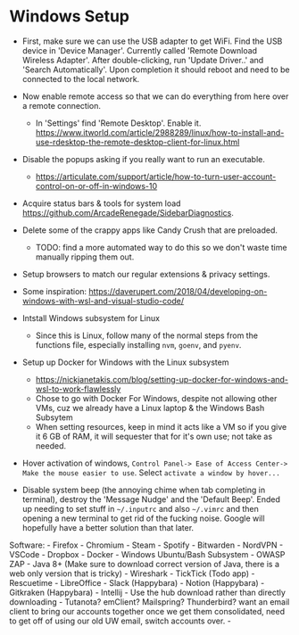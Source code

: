 # Windows Setup

- First, make sure we can use the USB adapter to get WiFi.  Find the USB device in 'Device Manager'.
    Currently called 'Remote Download Wireless Adapter'. After double-clicking, run 'Update Driver..' and 'Search Automatically'. 
    Upon completion it should reboot and need to be connected to the local network.

- Now enable remote access so that we can do everything from here over a remote connection.
    - In 'Settings' find 'Remote Desktop'.  Enable it.  https://www.itworld.com/article/2988289/linux/how-to-install-and-use-rdesktop-the-remote-desktop-client-for-linux.html

- Disable the popups asking if you really want to run an executable.
    - https://articulate.com/support/article/how-to-turn-user-account-control-on-or-off-in-windows-10

- Acquire status bars & tools for system load https://github.com/ArcadeRenegade/SidebarDiagnostics.

- Delete some of the crappy apps like Candy Crush that are preloaded.
    - TODO: find a more automated way to do this so we don't waste time manually ripping them out.

- Setup browsers to match our regular extensions & privacy settings.

- Some inspiration: https://daverupert.com/2018/04/developing-on-windows-with-wsl-and-visual-studio-code/

- Intstall Windows subsystem for Linux
  - Since this is Linux, follow many of the normal steps from the functions file, especially installing `nvm`, `goenv`, and `pyenv`.

- Setup up Docker for Windows with the Linux subsystem
  - https://nickjanetakis.com/blog/setting-up-docker-for-windows-and-wsl-to-work-flawlessly
  - Chose to go with Docker For Windows, despite not allowing other VMs, cuz we already have a Linux laptop & the Windows Bash Subsytem
  - When setting resources, keep in mind it acts like a VM so if you give it 6 GB of RAM, it will sequester that for it's own use; not take as needed.

- Hover activation of windows, `Control Panel-> Ease of Access Center-> Make the mouse easier to use`. Select `activate a window by hover...`

- Disable system beep (the annoying chime when tab completing in terminal), destroy the 'Message Nudge' and the 'Default Beep'.  Ended up needing to set stuff
    in `~/.inputrc` and also `~/.vimrc` and then opening a new terminal to get rid of the fucking noise.  Google will hopefully have a better solution than that later.

Software:
    - Firefox
    - Chromium
    - Steam
    - Spotify
    - Bitwarden
    - NordVPN
    - VSCode
    - Dropbox
    - Docker
    - Windows Ubuntu/Bash Subsystem
    - OWASP ZAP
        - Java 8+ (Make sure to download correct version of Java, there is a web only version that is tricky)
    - Wireshark
    - TickTick (Todo app)
    - Rescuetime
    - LibreOffice
    - Slack (Happybara)
    - Notion (Happybara)
    - Gitkraken (Happybara)
    - Intellij - Use the hub download rather than directly downloading
    - Tutanota? emClient? Mailspring? Thunderbird? want an email client to bring our accounts together once we get them consolidated, need to get off of using our old UW email, switch accounts over.
    -
